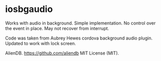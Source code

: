 # iosbgaudio

Works with audio in background.
Simple implementation.  No control over the event in place.  May not recover from interrupt.


Code was taken from Aubrey Hewes cordova background audio plugin. 
Updated to work with lock screen.

AlienDB. https://github.com/aliendb
MIT License (MIT).
